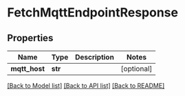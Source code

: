 # FetchMqttEndpointResponse

## Properties
Name | Type | Description | Notes
------------ | ------------- | ------------- | -------------
**mqtt_host** | **str** |  | [optional] 

[[Back to Model list]](../README.md#documentation-for-models) [[Back to API list]](../README.md#documentation-for-api-endpoints) [[Back to README]](../README.md)

